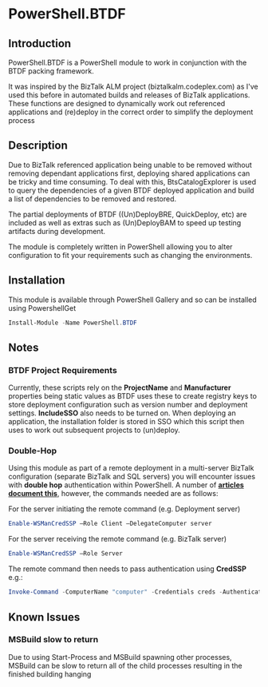 # PowerShell.BTDF

## Introduction

PowerShell.BTDF is a PowerShell module to work in conjunction with the BTDF packing framework.

It was inspired by the BizTalk ALM project (biztalkalm.codeplex.com) as I've used this before in automated builds and releases of BizTalk applications. These functions are designed to dynamically work out referenced applications and (re)deploy in the correct order to simplify the deployment process

## Description

Due to BizTalk referenced application being unable to be removed without removing dependant applications first, deploying shared applications can be tricky and time consuming. To deal with this, BtsCatalogExplorer is used to query the dependencies of a given BTDF deployed application and build a list of dependencies to be removed and restored.

The partial deployments of BTDF ((Un)DeployBRE, QuickDeploy, etc) are included as well as extras such as (Un)DeployBAM to speed up testing artifacts during development.

The module is completely written in PowerShell allowing you to alter configuration to fit your requirements such as changing the environments.

## Installation

This module is available through PowerShell Gallery and so can be installed using PowershellGet

```Powershell
Install-Module -Name PowerShell.BTDF
```

## Notes

### BTDF Project Requirements

Currently, these scripts rely on the **ProjectName** and **Manufacturer** properties being static values as BTDF uses these to create registry keys to store deployment configuration such as version number and deployment settings. **IncludeSSO** also needs to be turned on. When deploying an application, the installation folder is stored in SSO which this script then uses to work out subsequent projects to (un)deploy.

### Double-Hop

Using this module as part of a remote deployment in a multi-server BizTalk configuration (separate BizTalk and SQL servers) you will encounter issues with **double hop** authentication within PowerShell. A number of **[articles document this](https://blogs.technet.microsoft.com/heyscriptingguy/2013/04/04/enabling-multihop-remoting/)**, however, the commands needed are as follows:

For the server initiating the remote command (e.g. Deployment server)

``` PowerShell
Enable-WSManCredSSP –Role Client –DelegateComputer server
```

For the server receiving the remote command (e.g. BizTalk server)

``` PowerShell
Enable-WSManCredSSP –Role Server
```

The remote command then needs to pass authentication using **CredSSP** e.g.:

``` PowerShell
Invoke-Command -ComputerName "computer" -Credentials creds -Authentication CredSSP
```

## Known Issues

### MSBuild slow to return

Due to using Start-Process and MSBuild spawning other processes, MSBuild can be slow to return all of the child processes resulting in the finished building hanging